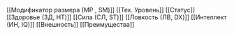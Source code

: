 [[Модификатор размера (МР , SM)]]
[[Тех. Уровень]]
[[Статус]]
[[Здоровье (ЗД, HT)]]
[[Сила (СЛ, ST)]]
[[Ловкость (ЛВ, DX)]]
[[Интеллект (ИН, IQ)]]
[[Внешность]]
[[Преимущества]]

